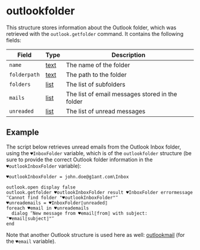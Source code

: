 # outlookfolder

This structure stores information about the Outlook folder, which was retrieved with the `outlook.getfolder` command. It contains the following fields:

| Field        | Type                                                        | Description                                     |
| ------------ | ----------------------------------------------------------- | ----------------------------------------------- |
| `name`       | [text](../../../g1ant.language/structures/textstructure.md) | The name of the folder                          |
| `folderpath` | [text](../../../g1ant.language/structures/textstructure.md) | The path to the folder                          |
| `folders`    | [list](../../../g1ant.language/structures/liststructure.md) | The list of subfolders                          |
| `mails`      | [list](../../../g1ant.language/structures/liststructure.md) | The list of email messages stored in the folder |
| `unreaded`   | [list](../../../g1ant.language/structures/liststructure.md) | The list of unread messages                     |

## Example

The script below retrieves unread emails from the Outlook Inbox folder, using the `♥InboxFolder` variable, which is of the `outlookfolder` structure (be sure to provide the correct Outlook folder information in the `♥outlookInboxFolder` variable):

```G1ANT
♥outlookInboxFolder = john.doe@g1ant.com\Inbox

outlook.open display false
outlook.getfolder ♥outlookInboxFolder result ♥InboxFolder errormessage ‴Cannot find folder "♥outlookInboxFolder"‴
♥unreademails = ♥InboxFolder⟦unreaded⟧
foreach ♥email in ♥unreademails
  dialog ‴New message from ♥email⟦from⟧ with subject: "♥email⟦subject⟧"‴
end
```

Note that another Outlook structure is used here as well: [outlookmail](outlookmailstructure.md) (for the `♥email` variable).